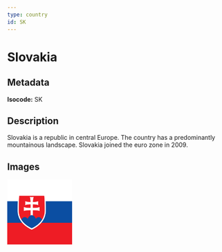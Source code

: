 ```yaml
---
type: country
id: SK
---
```


# Slovakia

## Metadata

**Isocode:** SK

## Description

Slovakia is a republic in central Europe. The country has a predominantly mountainous landscape. Slovakia joined the euro zone in 2009.

## Images

<img src="Countries/Slovakia/sk.png" height="150" alt="Slovakia">